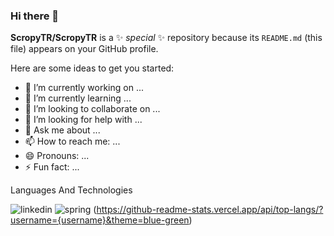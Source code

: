 ### Hi there 👋


**ScropyTR/ScropyTR** is a ✨ _special_ ✨ repository because its `README.md` (this file) appears on your GitHub profile.

Here are some ideas to get you started:

- 🔭 I’m currently working on ...
- 🌱 I’m currently learning ...
- 👯 I’m looking to collaborate on ...
- 🤔 I’m looking for help with ...
- 💬 Ask me about ...
- 📫 How to reach me: ...
- 😄 Pronouns: ...
- ⚡ Fun fact: ...

Languages And Technologies

![linkedin](https://img.shields.io/badge/Linkedin-0e76a8?style=for-the-badge&logo=Linkedin&logoColor=white)
![spring](https://img.shields.io/badge/Spring-6DB33F?style=for-the-badge&logo=spring&logoColor=white)
(https://github-readme-stats.vercel.app/api/top-langs/?username={username}&theme=blue-green)
